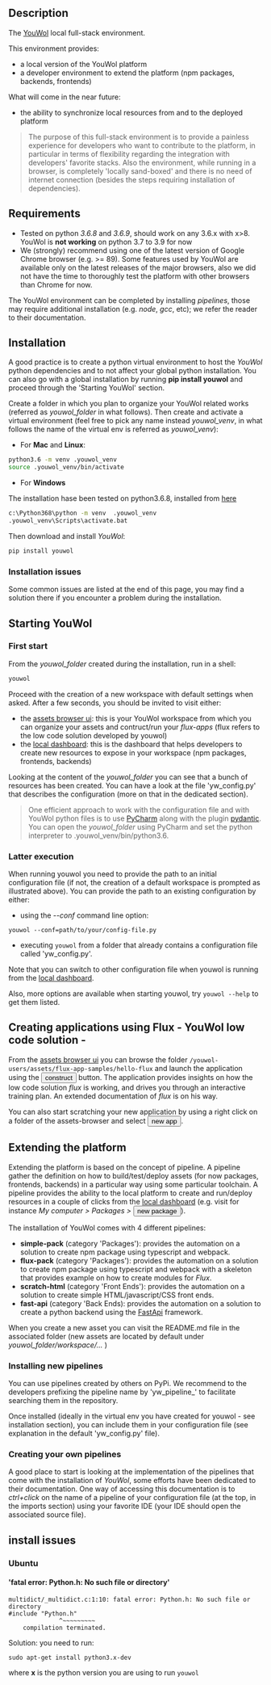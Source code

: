 

## Description

The <a href="https://www.youwol.com/">YouWol</a> local full-stack environment.

This environment provides:
- a local version of the YouWol platform
- a developer environment to extend the platform (npm packages, backends, frontends)

What will come in the near future:
- the ability to synchronize local resources from and to the deployed platform

>The purpose of this full-stack environment is to provide a painless experience for developers who want to contribute to the 
>platform, in particular in terms of flexibility regarding the integration with developers' favorite stacks.
>Also the environment, while running in a browser, is completely 'locally sand-boxed' and there is no need
>of internet connection (besides the steps requiring installation of dependencies).

## Requirements

*   Tested on python *3.6.8* and *3.6.9*, should work on any 3.6.x with x>8. 
    YouWol is **not working** on python 3.7 to 3.9 for now 
*   We (strongly) recommend using one of the latest version of Google Chrome browser (e.g. >= 89). 
    Some features used by YouWol are available only on the latest releases of the major browsers, 
    also we did not have the time to thoroughly test the platform with other browsers than Chrome for now.

The YouWol environment can be completed by installing *pipelines*, 
those may require additional installation (e.g. *node*, *gcc*, etc); we refer the reader to their documentation.

## Installation

A good practice is to create a python virtual environment to host the *YouWol* python dependencies and to not 
affect your global python installation. 
You can also go with a global installation by running **pip install youwol** and proceed through the 
'Starting YouWol' section.

Create a folder in which you plan to organize your YouWol related works (referred as *youwol_folder* in what follows). 
Then create and activate a virtual environment (feel free to pick any name instead *youwol_venv*, in what follows
the name of the virtual env is referred as *youwol_venv*): 
-   For **Mac** and **Linux**:
```bash
python3.6 -m venv .youwol_venv
source .youwol_venv/bin/activate
```
-   For **Windows**

The installation hase been tested on python3.6.8, installed 
from <a href='https://www.python.org/downloads/release/python-368/'> here </a>

```bash
c:\Python368\python -m venv  .youwol_venv
.youwol_venv\Scripts\activate.bat
```

Then download and install *YouWol*:
```bash
pip install youwol
```

### Installation issues

Some common issues are listed at the end of this page, you may find a 
solution there if you encounter a problem during the installation.

## Starting YouWol

### First start

From the *youwol_folder* created during the installation, run in a shell:
```bash
youwol
```
Proceed with the creation of a new workspace with default settings when asked.
After a few seconds, you should be invited to visit either:
-   the <a href="http://localhost:2000/ui/assets-browser-ui/">assets browser ui</a>: this is your YouWol workspace from
    which you can organize your assets and contruct/run your *flux-apps* (flux refers to the low code solution developed 
    by youwol)
-   the <a href="http://localhost:2000/ui/local-dashboard/">local dashboard</a>: this is the dashboard that helps
    developers to create new resources to expose in your workspace (npm packages, frontends, backends)

Looking at the content of the *youwol_folder* you can see that a bunch of resources has been created.
You can have a look at the file 'yw_config.py' that describes the configuration (more on that in the dedicated section). 

> One efficient approach to work with the configuration file and with YouWol python files is to use 
> <a href='https://www.jetbrains.com/fr-fr/pycharm/'>PyCharm</a> along with the plugin 
> <a href='https://pydantic-docs.helpmanual.io/pycharm_plugin/'>pydantic</a>. 
> You can open the *youwol_folder* using PyCharm and set the python interpreter to .youwol_venv/bin/python3.6.

### Latter execution

When running youwol you need to provide the path to an initial configuration file 
(if not, the creation of a default workspace is prompted as illustrated above). 
You can provide the path to an existing configuration by either:
-  using the *--conf* command line option: 
   
```youwol --conf=path/to/your/config-file.py```
-  executing ```youwol``` from a folder that already contains a configuration file called 'yw_config.py'.

Note that you can switch to other configuration file when youwol is running 
from the <a href="http://localhost:2000/ui/local-dashboard/">local dashboard</a>.

Also, more options are available when starting youwol, try ```youwol --help``` to get them listed.

## Creating applications using Flux - YouWol low code solution -

From the <a href="http://localhost:2000/ui/assets-browser-ui/">assets browser ui</a> you can browse the folder
```/youwol-users/assets/flux-app-samples/hello-flux``` and launch the application 
using the <button>construct</button> button. 
The application provides insights on how the low code solution *flux* is working, and drives you through an
interactive training plan. 
An extended documentation of *flux* is on his way.

You can also start scratching your new application by using a right click on a folder of the assets-browser and
select <button>new app</button>.


## Extending the platform

Extending the platform is based on the concept of pipeline. 
A pipeline gather the definition on how to build/test/deploy assets (for now packages, frontends, backends) in 
a particular way using some particular toolchain. 
A pipeline provides the ability to the local platform to create and run/deploy resources in a couple of clicks
from the <a href="http://localhost:2000/ui/local-dashboard/">local dashboard</a> (e.g. visit for
instance *My computer > Packages > <button>new package</button>*).

The installation of YouWol comes with 4 different pipelines:
- **simple-pack** (category 'Packages'): 
  provides the automation on a solution to create npm package using typescript and webpack.
- **flux-pack** (category 'Packages'):
  provides the automation on a solution to create npm package using typescript and webpack
  with a skeleton that provides example on how to create modules for *Flux*.
- **scratch-html** (category 'Front Ends'):
  provides the automation on a solution to create simple HTML/javascript/CSS front ends.
- **fast-api** (category 'Back Ends):
  provides the automation on a solution to create a python backend 
  using the <a href="https://fastapi.tiangolo.com/">FastApi</a> framework.
  
When you create a new asset you can visit the README.md file in the associated folder 
(new assets are located by default under *youwol_folder/workspace/...* )

### Installing new pipelines

You can use pipelines created by others on <a herf="https://pypi.org/">PyPi</a>.
We recommend to the developers prefixing the pipeline name by 'yw_pipeline_' to facilitate searching them in the repository.

Once installed (ideally in the virtual env you have created for youwol - see installation section),
you can include them in your configuration file (see explanation in the default 'yw_config.py' file).

### Creating your own pipelines

A good place to start is looking at the implementation of the pipelines that come with the installation of *YouWol*, 
some efforts have been dedicated to their documentation.
One way of accessing this documentation is to *ctrl+click* on the name of a pipeline of your configuration
file (at the top, in the imports section) using your favorite IDE (your IDE should open the associated 
source file). 


## install issues


### Ubuntu
#### 'fatal error: Python.h: No such file or directory'

```
multidict/_multidict.c:1:10: fatal error: Python.h: No such file or directory
#include "Python.h"
              ^~~~~~~~~~
    compilation terminated.
```
Solution: you need to run: 
```
sudo apt-get install python3.x-dev
```  
where **x** is the python version 
you are using to run ```youwol```
